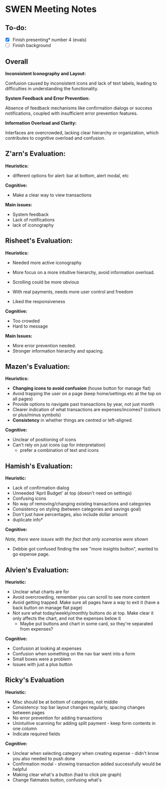 # SWEN Meeting Notes

## To-do:

- [x] Finish presenting* number 4 (evals)
- [ ] Finish background

## Overall

**Inconsistent Iconography and Layout:**

Confusion caused by inconsistent icons and lack of text labels, leading to difficulties in understanding the functionality.

**System Feedback and Error Prevention:**

Absence of feedback mechanisms like confirmation dialogs or success notifications, coupled with insufficient error prevention features.

**Information Overload and Clarity:**

Interfaces are overcrowded, lacking clear hierarchy or organization, which contributes to cognitive overload and confusion.

## Z'arn's Evaluation:

**Heuristics:**

- different options for alert: bar at bottom, alert modal, etc

**Cognitive:**

- Make a clear way to view transactions

**Main issues:**

- System feedback
- Lack of notifications
- lack of iconography

## Risheet's Evaluation:

**Heuristics:**

- Needed more active iconography
- More focus on a more intuitive hierarchy, avoid information overload.
- Scrolling could be more obvious
- With real payments, needs more user control and freedom

- Liked the responsiveness

**Cognitive:**

- Too crowded
- Hard to message 

 **Main Issues:**
 
- More error prevention needed.
- Stronger information hierarchy and spacing.

## Mazen's Evaluation:

**Heuristics:**

- **Changing icons to avoid confusion** (house button for manage flat)
- Avoid trapping the user on a page (keep home/settings etc at the top on all pages)
- Provide options to navigate past transactions by year, not just month
- Clearer indication of what transactions are expenses/incomes? (colours or plus/minus symbols)
- **Consistency** in whether things are centred or left-aligned.

**Cognitive:**

- Unclear of positioning of icons
- Can't rely on just icons (up for interpretation) 
	- prefer a combination of text and icons

## Hamish's Evaluation:

**Heuristic:**

- Lack of confirmation dialog
- Unneeded 'April Budget' at top (doesn't need on settings)
- Confusing icons 
- No way of removing/changing existing transactions and categories
- Consistency on styling (between categories and savings goal)
- Don't just have percentages, also include dollar amount
- duplicate info*

**Cognitive:**

_Note, there were issues with the fact that only scenarios were shown_

- Debbie got confused finding the see "more insights button", wanted to go expense page.

## Alvien's Evaluation:

**Heuristic:**

- Unclear what charts are for
- Avoid overcrowding, remember you can scroll to see more content
- Avoid getting trapped. Make sure all pages have a way to exit it (have a back button on manage flat page)
- Not sure what today/weekly/monthly buttons do at top. Make clear it only affects the chart, and not the expenses below it
	- Maybe put buttons and chart in some card, so they're separated from expenses?

**Cognitive:**

- Confusion at looking at expenses
- Confusion when something on the nav bar went into a form
- Small boxes were a problem
- Issues with just a plus button

## Ricky's Evaluation

**Heuristic:**

- Misc should be at bottom of categories, not middle
- Consistency: top bar layout changes regularly, spacing changes between pages
- No error prevention for adding transactions
- Unintuitive scanning for adding split payment - keep form contents in one column
- Indicate required fields

**Cognitive:**

- Unclear when selecting category when creating expense - didn't know you also needed to push done
- Confirmation modal - showing transaction added successfully would be helpful
- Making clear what's a button (had to click pie graph)
- Change flatmates button, confusing what's 
